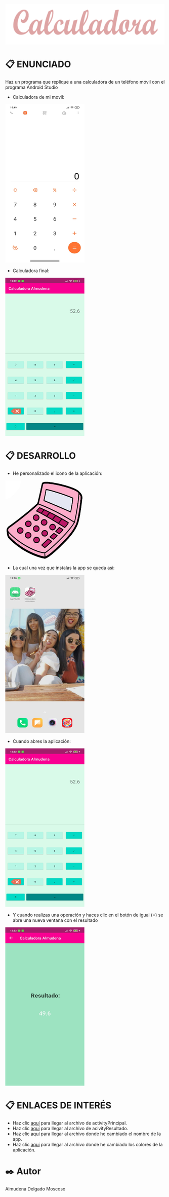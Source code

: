  <p align="center">
  <img src="https://github.com/Almudena188/EntornosDesarrollo/blob/main/src/Calculadora/Imagenes/tituloCalculadora.png">
</p>


# 📋 ENUNCIADO
Haz un programa que replique a una calculadora de un teléfono móvil con el programa Android Studio
* Calculadora de mi movil:
<img width="250" height="500" src="https://github.com/Almudena188/EntornosDesarrollo/blob/main/src/Calculadora/Imagenes/WhatsApp%20Image%202021-05-02%20at%2019.50.09.jpeg"/>

* Calculadora final:

<img width="250" height="500" src="https://github.com/Almudena188/EntornosDesarrollo/blob/main/src/Calculadora/Imagenes/WhatsApp%20Image%202021-05-03%20at%2012.32.43%20(2).jpeg"/>

# 📋 DESARROLLO
* He personalizado el icono de la aplicación:
 <img width="250" height="250" src="https://github.com/Almudena188/EntornosDesarrollo/blob/main/src/Calculadora/Imagenes/icon.jpg"/>
 
* La cual una vez que instalas la app se queda asi:
 <img width="250" height="500" src="https://github.com/Almudena188/EntornosDesarrollo/blob/main/src/Calculadora/Imagenes/WhatsApp%20Image%202021-05-03%20at%2013.30.43.jpeg"/>
 
 * Cuando abres la  aplicación:
 <img width="250" height="500" src="https://github.com/Almudena188/EntornosDesarrollo/blob/main/src/Calculadora/Imagenes/WhatsApp%20Image%202021-05-03%20at%2012.32.43%20(2).jpeg"/>
 
 * Y cuando realizas una operación y haces clic en el botón de igual (=) se abre una nueva ventana con el resultado
 <img width="250" height="500" src="https://github.com/Almudena188/EntornosDesarrollo/blob/main/src/Calculadora/Imagenes/WhatsApp%20Image%202021-05-03%20at%2012.32.43%20(1).jpeg"/>
 
 # 📋 ENLACES DE INTERÉS
 
 * Haz clic [aquí](https://github.com/Almudena188/EntornosDesarrollo/blob/main/src/Calculadora/app/src/main/res/layout/activity_principal.xml) para llegar al archivo de activityPrincipal.
  * Haz clic [aquí](https://github.com/Almudena188/EntornosDesarrollo/blob/main/src/Calculadora/app/src/main/res/layout/activity_resulado.xml) para llegar al archivo de acivityResultado.
  * Haz clic [aquí](https://github.com/Almudena188/EntornosDesarrollo/blob/main/src/Calculadora/app/src/main/res/values/strings.xml) para llegar al archivo donde he cambiado el nombre de la app.
  * Haz clic [aquí](https://github.com/Almudena188/EntornosDesarrollo/blob/main/src/Calculadora/app/src/main/res/values/colors.xml) para llegar al archivo donde he cambiado los colores de la aplicación.

# ✒️ Autor 
Almudena Delgado Moscoso

